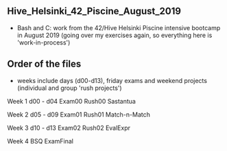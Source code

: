 ## Hive_Helsinki_42_Piscine_August_2019

- Bash and C: work from the 42/Hive Helsinki Piscine intensive bootcamp in August 2019 (going over my exercises again, so everything here is 'work-in-process')




## Order of the files 
- weeks include days (d00-d13), friday exams and weekend projects (individual and group 'rush projects')

Week 1 
d00 - d04
Exam00
Rush00
Sastantua

Week 2
d05 - d09
Exam01
Rush01
Match-n-Match

Week 3
d10 - d13
Exam02
Rush02
EvalExpr

Week 4
BSQ
ExamFinal
